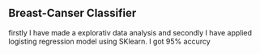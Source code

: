 ## Breast-Canser Classifier
firstly I have made a explorativ data analysis and secondly I have applied logisting regression model using SKlearn.
I got 95% accurcy 
